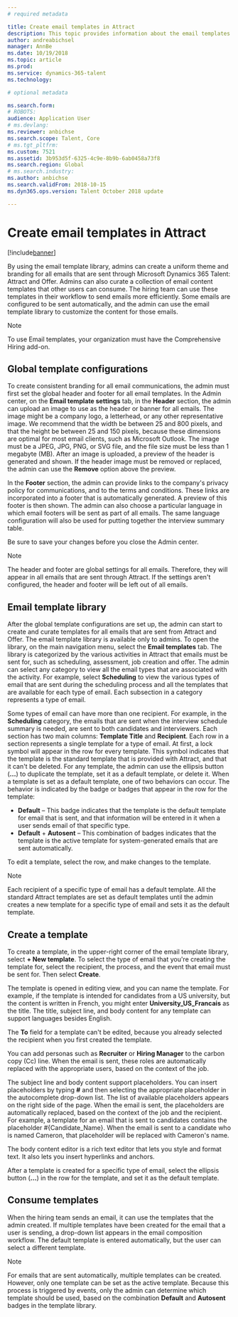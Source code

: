 ```yaml
---
# required metadata

title: Create email templates in Attract
description: This topic provides information about the email templates that you can create and use in Microsoft Dynamics 365 Talent - Attract.
author: andreabichsel
manager: AnnBe
ms.date: 10/19/2018
ms.topic: article
ms.prod: 
ms.service: dynamics-365-talent
ms.technology: 

# optional metadata

ms.search.form: 
# ROBOTS: 
audience: Application User
# ms.devlang: 
ms.reviewer: anbichse
ms.search.scope: Talent, Core
# ms.tgt_pltfrm: 
ms.custom: 7521
ms.assetid: 3b953d5f-6325-4c9e-8b9b-6ab0458a73f8
ms.search.region: Global
# ms.search.industry: 
ms.author: anbichse
ms.search.validFrom: 2018-10-15
ms.dyn365.ops.version: Talent October 2018 update

---
```


# Create email templates in Attract
[!include[banner](/includes/banner.md)]

By using the email template library, admins can create a uniform theme and branding for all emails that are sent through Microsoft Dynamics 365 Talent: Attract and Offer. Admins can also curate a collection of email content templates that other users can consume. The hiring team can use these templates in their workflow to send emails more efficiently. Some emails are configured to be sent automatically, and the admin can use the email template library to customize the content for those emails.

> [!NOTE]
> To use Email templates, your organization must have the Comprehensive Hiring add-on.

## Global template configurations

To create consistent branding for all email communications, the admin must first set the global header and footer for all email templates. In the Admin center, on the **Email template settings** tab, in the **Header** section, the admin can upload an image to use as the header or banner for all emails. The image might be a company logo, a letterhead, or any other representative image. We recommend that the width be between 25 and 800 pixels, and that the height be between 25 and 150 pixels, because these dimensions are optimal for most email clients, such as Microsoft Outlook. The image must be a JPEG, JPG, PNG, or SVG file, and the file size must be less than 1 megabyte (MB). After an image is uploaded, a preview of the header is generated and shown. If the header image must be removed or replaced, the admin can use the **Remove** option above the preview.

In the **Footer** section, the admin can provide links to the company's privacy policy for communications, and to the terms and conditions. These links are incorporated into a footer that is automatically generated. A preview of this footer is then shown. The admin can also choose a particular language in which email footers will be sent as part of all emails. The same language configuration will also be used for putting together the interview summary table. 

Be sure to save your changes before you close the Admin center.

> [!NOTE] 
> The header and footer are global settings for all emails. Therefore, they will appear in all emails that are sent through Attract. If the settings aren't configured, the header and footer will be left out of all emails.

## Email template library 

After the global template configurations are set up, the admin can start to create and curate templates for all emails that are sent from Attract and Offer. The email template library is available only to admins. To open the library, on the main navigation menu, select the **Email templates** tab. The library is categorized by the various activities in Attract that emails must be sent for, such as scheduling, assessment, job creation and offer. The admin can select any category to view all the email types that are associated with the activity. For example, select **Scheduling** to view the various types of email that are sent during the scheduling process and all the templates that are available for each type of email. Each subsection in a category represents a type of email.

Some types of email can have more than one recipient. For example, in the **Scheduling** category, the emails that are sent when the interview schedule summary is needed, are sent to both candidates and interviewers. Each section has two main columns: **Template Title** and **Recipient**. Each row in a section represents a single template for a type of email. At first, a lock symbol will appear in the row for every template. This symbol indicates that the template is the standard template that is provided with Attract, and that it can't be deleted. For any template, the admin can use the ellipsis button (**...**) to duplicate the template, set it as a default template, or delete it. When a template is set as a default template, one of two behaviors can occur. The behavior is indicated by the badge or badges that appear in the row for the template:

- **Default** – This badge indicates that the template is the default template for email that is sent, and that information will be entered in it when a user sends email of that specific type.
- **Default** + **Autosent** – This combination of badges indicates that the template is the active template for system-generated emails that are sent automatically.

To edit a template, select the row, and make changes to the template.

> [!NOTE]
> Each recipient of a specific type of email has a default template. All the standard Attract templates are set as default templates until the admin creates a new template for a specific type of email and sets it as the default template.

## Create a template

To create a template, in the upper-right corner of the email template library, select **+ New template**. To select the type of email that you're creating the template for, select the recipient, the process, and the event that email must be sent for. Then select **Create**.

The template is opened in editing view, and you can name the template. For example, if the template is intended for candidates from a US university, but the content is written in French, you might enter **University\_US\_Francais** as the title. The title, subject line, and body content for any template can support languages besides English.

The **To** field for a template can't be edited, because you already selected the recipient when you first created the template.

You can add personas such as **Recruiter** or **Hiring Manager** to the carbon copy (Cc) line. When the email is sent, these roles are automatically replaced with the appropriate users, based on the context of the job.

The subject line and body content support placeholders. You can insert placeholders by typing **\#** and then selecting the appropriate placeholder in the autocomplete drop-down list. The list of available placeholders appears on the right side of the page. When the email is sent, the placeholders are automatically replaced, based on the context of the job and the recipient. For example, a template for an email that is sent to candidates contains the placeholder \#{Candidate\_Name}. When the email is sent to a candidate who is named Cameron, that placeholder will be replaced with Cameron's name.

The body content editor is a rich text editor that lets you style and format text. It also lets you insert hyperlinks and anchors.

After a template is created for a specific type of email, select the ellipsis button (**...**) in the row for the template, and set it as the default template.

## Consume templates

When the hiring team sends an email, it can use the templates that the admin created. If multiple templates have been created for the email that a user is sending, a drop-down list appears in the email composition workflow. The default template is entered automatically, but the user can select a different template.

> [!NOTE] 
> For emails that are sent automatically, multiple templates can be created. However, only one template can be set as the active template. Because this process is triggered by events, only the admin can determine which template should be used, based on the combination **Default** and **Autosent** badges in the template library.
